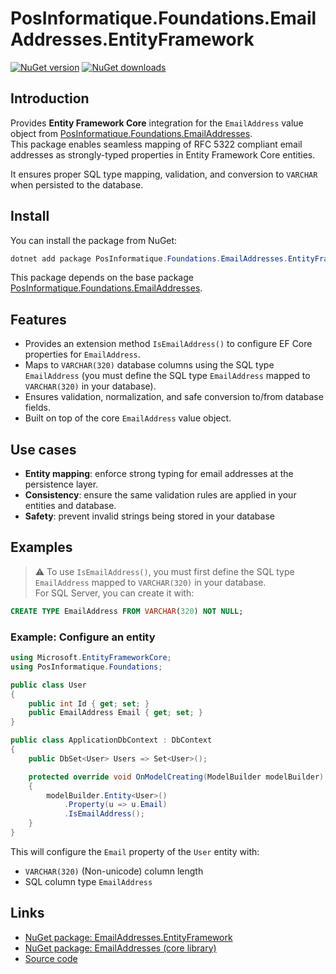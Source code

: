 ﻿# PosInformatique.Foundations.EmailAddresses.EntityFramework

[![NuGet version](https://img.shields.io/nuget/v/PosInformatique.Foundations.EmailAddresses.EntityFramework)](https://www.nuget.org/packages/PosInformatique.Foundations.EmailAddresses.EntityFramework/)
[![NuGet downloads](https://img.shields.io/nuget/dt/PosInformatique.Foundations.EmailAddresses.EntityFramework)](https://www.nuget.org/packages/PosInformatique.Foundations.EmailAddresses.EntityFramework/)

## Introduction
Provides **Entity Framework Core** integration for the `EmailAddress` value object from
[PosInformatique.Foundations.EmailAddresses](https://www.nuget.org/packages/PosInformatique.Foundations.EmailAddresses/).  
This package enables seamless mapping of RFC 5322 compliant email addresses as strongly-typed properties in Entity Framework Core entities.

It ensures proper SQL type mapping, validation, and conversion to `VARCHAR` when persisted to the database.

## Install
You can install the package from NuGet:

```powershell
dotnet add package PosInformatique.Foundations.EmailAddresses.EntityFramework
```

This package depends on the base package [PosInformatique.Foundations.EmailAddresses](https://www.nuget.org/packages/PosInformatique.Foundations.EmailAddresses/).

## Features
- Provides an extension method `IsEmailAddress()` to configure EF Core properties for `EmailAddress`.
- Maps to `VARCHAR(320)` database columns using the SQL type `EmailAddress` (you must define the SQL type `EmailAddress` mapped to `VARCHAR(320)` in your database).
- Ensures validation, normalization, and safe conversion to/from database fields.
- Built on top of the core `EmailAddress` value object.

## Use cases
- **Entity mapping**: enforce strong typing for email addresses at the persistence layer.
- **Consistency**: ensure the same validation rules are applied in your entities and database.
- **Safety**: prevent invalid strings being stored in your database

## Examples

> ⚠️ To use `IsEmailAddress()`, you must first define the SQL type `EmailAddress` mapped to `VARCHAR(320)` in your database.  
For SQL Server, you can create it with:

```sql
CREATE TYPE EmailAddress FROM VARCHAR(320) NOT NULL;
```

### Example: Configure an entity
```csharp
using Microsoft.EntityFrameworkCore;
using PosInformatique.Foundations;

public class User
{
    public int Id { get; set; }
    public EmailAddress Email { get; set; }
}

public class ApplicationDbContext : DbContext
{
    public DbSet<User> Users => Set<User>();

    protected override void OnModelCreating(ModelBuilder modelBuilder)
    {
        modelBuilder.Entity<User>()
            .Property(u => u.Email)
            .IsEmailAddress();
    }
}
```

This will configure the `Email` property of the `User` entity with:
- `VARCHAR(320)` (Non-unicode) column length
- SQL column type `EmailAddress`

## Links
- [NuGet package: EmailAddresses.EntityFramework](https://www.nuget.org/packages/PosInformatique.Foundations.EmailAddresses.EntityFramework/)
- [NuGet package: EmailAddresses (core library)](https://www.nuget.org/packages/PosInformatique.Foundations.EmailAddresses/)
- [Source code](https://github.com/PosInformatique/PosInformatique.Foundations)
